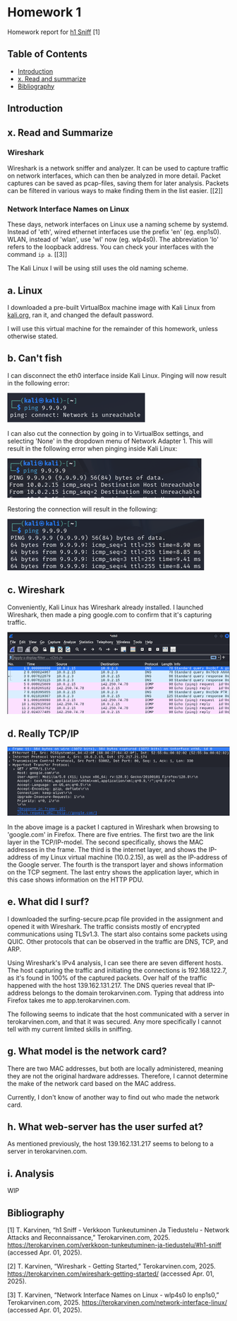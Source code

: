 # Homework 1

Homework report for [h1 Sniff](https://terokarvinen.com/verkkoon-tunkeutuminen-ja-tiedustelu/#h1-sniff) [1]

## Table of Contents

- [Introduction](#1-introduction)
- [x. Read and summarize](#x-read-and-summarize)
- [Bibliography](#bibliography)

## Introduction



## x. Read and Summarize

### Wireshark

Wireshark is a network sniffer and analyzer. It can be used to capture traffic on network interfaces, which can then be analyzed in more detail. Packet captures can be saved as pcap-files, saving them for later analysis. Packets can be filtered in various ways to make finding them in the list easier. [[2]]

### Network Interface Names on Linux

These days, network interfaces on Linux use a naming scheme by systemd. Instead of 'eth', wired ethernet interfaces use the prefix 'en' (eg. enp1s0). WLAN, instead of 'wlan', use 'wl' now (eg. wlp4s0). The abbreviation 'lo' refers to the loopback address. You can check your interfaces with the command ``ip a``. [[3]]

The Kali Linux I will be using still uses the old naming scheme.

## a. Linux

I downloaded a pre-built VirtualBox machine image with Kali Linux from [kali.org](https://www.kali.org/get-kali/#kali-virtual-machines), ran it, and changed the default password.

I will use this virtual machine for the remainder of this homework, unless otherwise stated.

## b. Can't fish

I can disconnect the eth0 interface inside Kali Linux. Pinging will now result in the following error:

![02](imgs/h1-02.png)

I can also cut the connection by going in to VirtualBox settings, and selecting 'None' in the dropdown menu of Network Adapter 1. This will result in the following error when pinging inside Kali Linux:

![03](imgs/h1-03.png)

Restoring the connection will result in the following:

![01](imgs/h1-01.png)

## c. Wireshark

Conveniently, Kali Linux has Wireshark already installed. I launched Wireshark, then made a ping google.com to confirm that it's capturing traffic.

![04](imgs/h1-04.png)

## d. Really TCP/IP

![05](imgs/h1-05.png)

In the above image is a packet I captured in Wireshark when browsing to 'google.com' in Firefox. There are five entries. The first two are the link layer in the TCP/IP-model. The second specifically, shows the MAC addresses in the frame. The third is the internet layer, and shows the IP-address of my Linux virtual machine (10.0.2.15), as well as the IP-address of the Google server. The fourth is the transport layer and shows information on the TCP segment. The last entry shows the application layer, which in this case shows information on the HTTP PDU.

## e. What did I surf?

I downloaded the surfing-secure.pcap file provided in the assignment and opened it with Wireshark. The traffic consists mostly of encrypted communications using TLSv1.3. The start also contains some packets using QUIC. Other protocols that can be observed in the traffic are DNS, TCP, and ARP.

Using Wireshark's IPv4 analysis, I can see there are seven different hosts. The host capturing the traffic and initiating the connections is 192.168.122.7, as it's found in 100% of the captured packets. Over half of the traffic happened with the host 139.162.131.217. The DNS queries reveal that IP-address belongs to the domain terokarvinen.com. Typing that address into Firefox takes me to app.terokarvinen.com.

The following seems to indicate that the host communicated with a server in terokarvinen.com, and that it was secured. Any more specifically I cannot tell with my current limited skills in sniffing.

## g. What model is the network card?

There are two MAC addresses, but both are locally administered, meaning they are not the original hardware addresses. Therefore, I cannot determine the make of the network card based on the MAC address.

Currently, I don't know of another way to find out who made the network card.

## h. What web-server has the user surfed at?

As mentioned previously, the host 139.162.131.217 seems to belong to a server in terokarvinen.com.

## i. Analysis

WIP

## Bibliography

[1]
T. Karvinen, “h1 Sniff - Verkkoon Tunkeutuminen Ja Tiedustelu - Network Attacks and Reconnaissance,” Terokarvinen.com, 2025. https://terokarvinen.com/verkkoon-tunkeutuminen-ja-tiedustelu/#h1-sniff (accessed Apr. 01, 2025).

[2]
T. Karvinen, “Wireshark - Getting Started,” Terokarvinen.com, 2025. https://terokarvinen.com/wireshark-getting-started/ (accessed Apr. 01, 2025).

[3]
T. Karvinen, “Network Interface Names on Linux - wlp4s0 lo enp1s0,” Terokarvinen.com, 2025. https://terokarvinen.com/network-interface-linux/ (accessed Apr. 01, 2025).